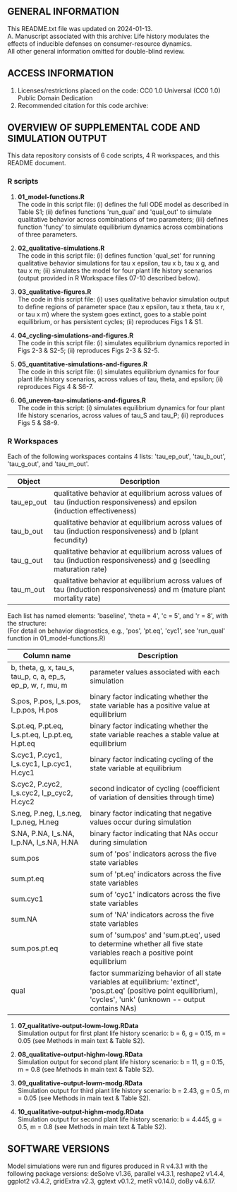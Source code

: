 ## GENERAL INFORMATION  
This README.txt file was updated on 2024-01-13.  
A. Manuscript associated with this archive: Life history modulates the effects of inducible defenses on consumer-resource dynamics.  
All other general information omitted for double-blind review.

## ACCESS INFORMATION 
1. Licenses/restrictions placed on the code: CC0 1.0 Universal (CC0 1.0) Public Domain Dedication
2. Recommended citation for this code archive: 

## OVERVIEW OF SUPPLEMENTAL CODE AND SIMULATION OUTPUT  
This data repository consists of 6 code scripts, 4 R workspaces, and this README document.

### R scripts
1. **01_model-functions.R**  
The code in this script file: (i) defines the full ODE model as described in Table S1; (ii) defines functions 'run_qual' and 'qual_out' to simulate qualitative behavior across combinations of two parameters; (iii) defines function 'funcy' to simulate equilibrium dynamics across combinations of three parameters.

2. **02_qualitative-simulations.R**  
The code in this script file: (i) defines function 'qual_set' for running qualitative behavior simulations for tau x epsilon, tau x b, tau x g, and tau x m; (ii) simulates the model for four plant life history scenarios (output provided in R Workspace files 07-10 described below).

3. **03_qualitative-figures.R**  
The code in this script file: (i) uses qualitative behavior simulation output to define regions of parameter space (tau x epsilon, tau x theta, tau x r, or tau x m) where the system goes extinct, goes to a stable point equilibrium, or has persistent cycles; (ii) reproduces Figs 1 & S1.

4. **04_cycling-simulations-and-figures.R**  
The code in this script file: (i) simulates equilibrium dynamics reported in Figs 2-3 & S2-5; (ii) reproduces Figs 2-3 & S2-5.

5. **05_quantitative-simulations-and-figures.R**  
The code in this script file: (i) simulates equilibrium dynamics for four plant life history scenarios, across values of tau, theta, and epsilon; (ii) reproduces Figs 4 & S6-7.

6. **06_uneven-tau-simulations-and-figures.R**  
The code in this script: (i) simulates equilibrium dynamics for four plant life history scenarios, across values of tau_S and tau_P; (ii) reproduces Figs 5 & S8-9.


### R Workspaces
Each of the following workspaces contains 4 lists: 'tau_ep_out', 'tau_b_out', 'tau_g_out', and 'tau_m_out'. 

| Object | Description |  
| ------ | ----------- |  
| tau_ep_out | qualitative behavior at equilibrium across values of tau (induction responsiveness) and epsilon (induction effectiveness) |
| tau_b_out | qualitative behavior at equilibrium across values of tau (induction responsiveness) and b (plant fecundity) |
| tau_g_out | qualitative behavior at equilibrium across values of tau (induction responsiveness) and g (seedling maturation rate) |
| tau_m_out | qualitative behavior at equilibrium across values of tau (induction responsiveness) and m (mature plant mortality rate) |

Each list has named elements: 'baseline', 'theta = 4', 'c = 5', and 'r = 8', with the structure:  
(For detail on behavior diagnostics, e.g., 'pos', 'pt.eq', 'cyc1', see 'run_qual' function in 01_model-functions.R)

| Column name | Description |   
| ----------- | ----------- | 
| b, theta, g, x, tau_s, tau_p, c, a, ep_s, ep_p, w, r, mu, m | parameter values associated with each simulation |
| S.pos, P.pos, I_s.pos, I_p.pos, H.pos | binary factor indicating whether the state variable has a positive value at equilibrium |
| S.pt.eq, P.pt.eq, I_s.pt.eq, I_p.pt.eq, H.pt.eq | binary factor indicating whether the state variable reaches a stable value at equilibrium |
| S.cyc1, P.cyc1, I_s.cyc1, I_p.cyc1, H.cyc1 | binary factor indicating cycling of the state variable at equilibrium |
| S.cyc2, P.cyc2, I_s.cyc2, I_p_cyc2, H.cyc2 | second indicator of cycling (coefficient of variation of densities through time) |
| S.neg, P.neg, I_s.neg, I_p.neg, H.neg | binary factor indicating that negative values occur during simulation |
| S.NA, P.NA, I_s.NA, I_p.NA, I_s.NA, H.NA | binary factor indicating that NAs occur during simulation |
| sum.pos | sum of 'pos' indicators across the five state variables |
| sum.pt.eq | sum of 'pt.eq' indicators across the five state variables |
| sum.cyc1 | sum of 'cyc1' indicators across the five state variables |
| sum.NA | sum of 'NA' indicators across the five state variables |
| sum.pos.pt.eq | sum of 'sum.pos' and 'sum.pt.eq', used to determine whether all five state variables reach a positive point equilibrium |
| qual | factor summarizing behavior of all state variables at equilibrium: 'extinct', 'pos.pt.eq' (positive point equilibrium), 'cycles', 'unk' (unknown -- output contains NAs) |

1. **07_qualitative-output-lowm-lowg.RData**  
Simulation output for first plant life history scenario: b = 6, g = 0.15, m = 0.05 (see Methods in main text & Table S2).

3. **08_qualitative-output-highm-lowg.RData**  
Simulation output for second plant life history scenario: b = 11, g = 0.15, m = 0.8 (see Methods in main text & Table S2).

4. **09_qualitative-output-lowm-modg.RData**  
Simulation output for third plant life history scenario: b = 2.43, g = 0.5, m = 0.05 (see Methods in main text & Table S2). 

5. **10_qualitative-output-highm-modg.RData**  
Simulation output for second plant life history scenario: b = 4.445, g = 0.5, m = 0.8 (see Methods in main text & Table S2). 


## SOFTWARE VERSIONS
Model simulations were run and figures produced in R v4.3.1 with the following package versions: deSolve v1.36, parallel v4.3.1, reshape2 v1.4.4, ggplot2 v3.4.2, gridExtra v2.3, ggtext v0.1.2, metR v0.14.0, doBy v4.6.17.
